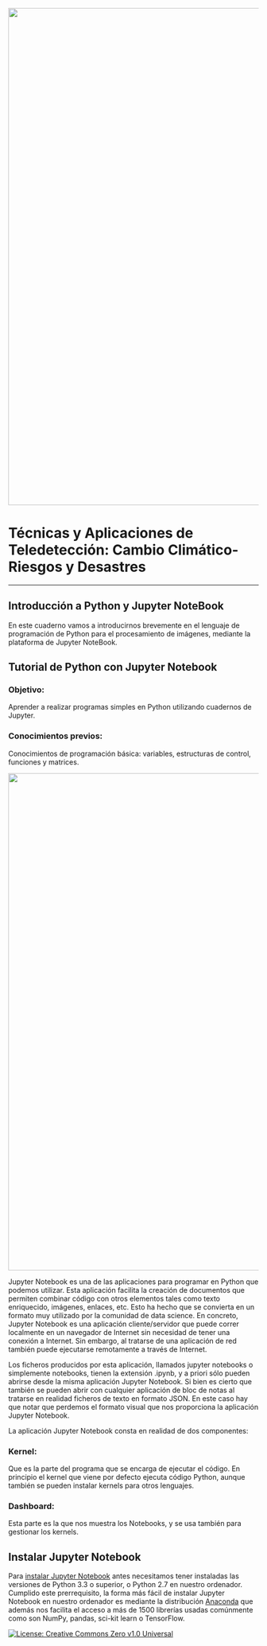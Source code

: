 <p><center> <img src="https://github.com/Alexanderariza/Analysis_CO2_level_Atm/blob/main/Img/logo_heat.png" width="1000"/> </p></center>

# Técnicas y Aplicaciones de Teledetección: Cambio Climático-Riesgos y Desastres

***

## Introducción a Python y Jupyter NoteBook
En este cuaderno vamos a introducirnos brevemente en el lenguaje de programación de Python para el procesamiento de imágenes, mediante la plataforma de Jupyter NoteBook.

## Tutorial de Python con Jupyter Notebook
### Objetivo: 
Aprender a realizar programas simples en Python utilizando cuadernos de Jupyter.

### Conocimientos previos: 
Conocimientos de programación básica: variables, estructuras de control, funciones y matrices.

<p><center> <img src="https://geekflare.com/wp-content/uploads/2019/11/jupyter-1.png" width="1000"/> </p></center>

Jupyter Notebook es una de las aplicaciones para programar en Python que podemos utilizar. Esta aplicación facilita la creación de documentos que permiten combinar código con otros elementos tales como texto enriquecido, imágenes, enlaces, etc. Esto ha hecho que se convierta en un formato muy utilizado por la comunidad de data science. En concreto, Jupyter Notebook es una aplicación cliente/servidor que puede correr localmente en un navegador de Internet sin necesidad de tener una conexión a Internet. Sin embargo, al tratarse de una aplicación de red también puede ejecutarse remotamente a través de Internet.

Los ficheros producidos por esta aplicación, llamados jupyter notebooks o simplemente notebooks, tienen la extensión .ipynb, y a priori sólo pueden abrirse desde la misma aplicación Jupyter Notebook. Si bien es cierto que también se pueden abrir con cualquier aplicación de bloc de notas al tratarse en realidad ficheros de texto en formato JSON. En este caso hay que notar que perdemos el formato visual que nos proporciona la aplicación Jupyter Notebook.

La aplicación Jupyter Notebook consta en realidad de dos componentes:

### Kernel: 
Que es la parte del programa que se encarga de ejecutar el código. En principio el kernel que viene por defecto ejecuta código Python, aunque también se pueden instalar kernels para otros lenguajes.
### Dashboard: 
Esta parte es la que nos muestra los Notebooks, y se usa también para gestionar los kernels.

## Instalar Jupyter Notebook
Para [instalar Jupyter Notebook](https://jupyter.org/install) antes necesitamos tener instaladas las versiones de Python 3.3 o superior, o Python 2.7 en nuestro ordenador. Cumplido este prerrequisito, la forma más fácil de instalar Jupyter Notebook en nuestro ordenador es mediante la distribución [Anaconda](https://www.anaconda.com/products/individual/) que además nos facilita el acceso a más de 1500 librerías usadas comúnmente como son NumPy, pandas, sci-kit learn o TensorFlow.
  
[![License: Creative Commons Zero v1.0 Universal](https://lh3.googleusercontent.com/proxy/1Lf-mS_lKbHvQvL9Y1e7Oq9f2TVJfIcqzAVYPpWozaSvnfGDKto6_H1XpT7Jw83Z3FGZQ_cWlAP-Y7kw7YZ_WciVl7irUctxti5RuTW1x3-jB1P0N8FXhYWsGLiz02Q)](https://creativecommons.org/publicdomain/zero/1.0/)
